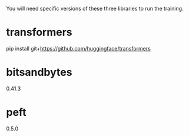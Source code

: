 You will need specific versions of these three libraries to run the training.

# transformers
pip install git+https://github.com/huggingface/transformers

# bitsandbytes
0.41.3

# peft
0.5.0
